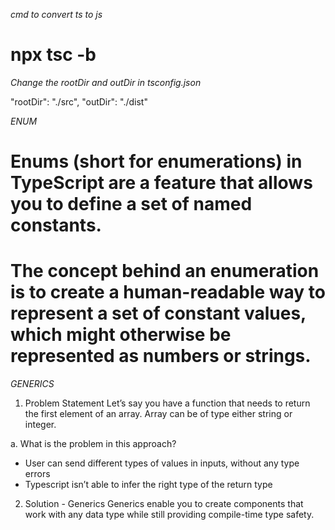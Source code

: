 *cmd to convert ts to js*

# npx tsc -b

*Change the rootDir and outDir in tsconfig.json*

"rootDir": "./src",
"outDir": "./dist"



*ENUM*

# Enums (short for enumerations) in TypeScript are a feature that allows you to define a set of named constants.
# The concept behind an enumeration is to create a human-readable way to represent a set of constant values, which might otherwise be represented as numbers or strings. 


*GENERICS*

1. Problem Statement
Let’s say you have a function that needs to return the first element of an array. Array can be of type either string or integer.

a. What is the problem in this approach?
- User can send different types of values in inputs, without any type errors
- Typescript isn’t able to infer the right type of the return type
2. Solution - Generics 
Generics enable you to create components that work with any data type while still providing compile-time type safety.